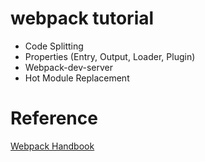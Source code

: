 # webpack tutorial
- Code Splitting
- Properties (Entry, Output, Loader, Plugin)
- Webpack-dev-server
- Hot Module Replacement

# Reference
[Webpack Handbook](https://joshua1988.github.io/webpack-guide/)
